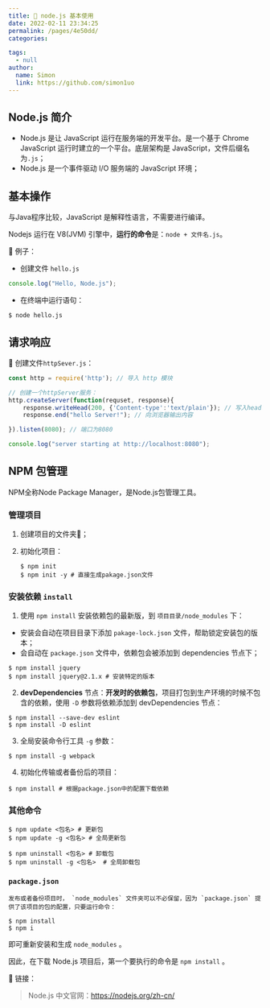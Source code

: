 ```yaml
---
title: 🌱 node.js 基本使用
date: 2022-02-11 23:34:25
permalink: /pages/4e50dd/
categories: 

tags: 
  - null
author: 
  name: Simon
  link: https://github.com/simon1uo
---
```


## Node.js 简介

+ Node.js 是让 JavaScript 运行在服务端的开发平台。是一个基于 Chrome JavaScript 运行时建立的一个平台。底层架构是 JavaScript，文件后缀名为`.js`；
+ Node.js 是一个事件驱动 I/O 服务端的 JavaScript 环境；





## 基本操作

与Java程序比较，JavaScript 是解释性语言，不需要进行编译。

Nodejs 运行在 V8(JVM) 引擎中，**运行的命令**是：`node + 文件名.js`。

🌰 例子：

+ 创建文件 `hello.js`

```js
console.log("Hello, Node.js");
```

+ 在终端中运行语句：

```
$ node hello.js
```



## 请求响应

🌰 创建文件`httpSever.js`：

```js
const http = require('http'); // 导入 http 模块

// 创建一个httpServer服务：
http.createServer(function(requset, response){
    response.writeHead(200, {'Content-type':'text/plain'}); // 写入head信息
    response.end("hello Server!"); // 向浏览器输出内容

}).listen(8080); // 端口为8080

console.log("server starting at http://localhost:8080");
```



## NPM 包管理

NPM全称Node Package Manager，是Node.js包管理工具。



### 管理项目

1. 创建项目的文件夹📁；

2. 初始化项目：

   ```
   $ npm init
   $ npm init -y # 直接生成pakage.json文件
   ```

   

### 安装依赖 `install`

1. 使用 `npm install` 安装依赖包的最新版，到 `项目目录/node_modules` 下：

+ 安装会自动在项目目录下添加 `pakage-lock.json` 文件，帮助锁定安装包的版本；
+ 会自动在 `package.json` 文件中，依赖包会被添加到 dependencies 节点下；

```
$ npm install jquery
$ npm install jquery@2.1.x # 安装特定的版本
```



2. **devDependencies** 节点：**开发时的依赖包**，项目打包到生产环境的时候不包含的依赖，使用 `-D` 参数将依赖添加到 devDependencies 节点：

```
$ npm install --save-dev eslint
$ npm install -D eslint
```



3. 全局安装命令行工具 `-g` 参数：

```
$ npm install -g webpack
```



4. 初始化传输或者备份后的项目：

```
$ npm install # 根据package.json中的配置下载依赖
```



### 其他命令

```
$ npm update <包名> # 更新包
$ npm update -g <包名> # 全局更新包

$ npm uninstall <包名> # 卸载包
$ npm uninstall -g <包名>  # 全局卸载包
```



### `package.json`

	发布或者备份项目时， `node_modules` 文件夹可以不必保留，因为 `package.json` 提供了该项目的包的配置，只要运行命令：

```
$ npm install
$ npm i
```

即可重新安装和生成 `node_modules` 。

因此，在下载 Node.js 项目后，第一个要执行的命令是 `npm install` 。



🔗 链接：

> Node.js 中文官网：https://nodejs.org/zh-cn/
